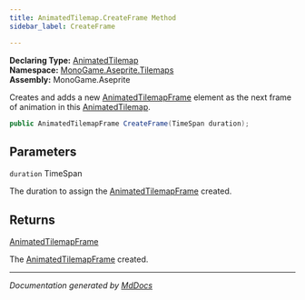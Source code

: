 ```yaml
---
title: AnimatedTilemap.CreateFrame Method
sidebar_label: CreateFrame

---
```


**Declaring Type:** [AnimatedTilemap](../)  
**Namespace:** [MonoGame.Aseprite.Tilemaps](../../)  
**Assembly:** MonoGame.Aseprite

Creates and adds a new [AnimatedTilemapFrame](../../AnimatedTilemapFrame/) element as the next frame of animation in this [AnimatedTilemap](../).

```csharp
public AnimatedTilemapFrame CreateFrame(TimeSpan duration);
```

## Parameters

`duration`  TimeSpan

The duration to assign the [AnimatedTilemapFrame](../../AnimatedTilemapFrame/) created.

## Returns

[AnimatedTilemapFrame](../../AnimatedTilemapFrame/)

The [AnimatedTilemapFrame](../../AnimatedTilemapFrame/) created.

___

*Documentation generated by [MdDocs](https://github.com/ap0llo/mddocs)*

